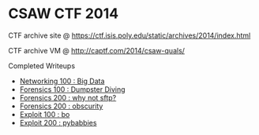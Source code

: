 # CSAW CTF 2014

CTF archive site @ https://ctf.isis.poly.edu/static/archives/2014/index.html

CTF archive VM @ http://captf.com/2014/csaw-quals/

Completed Writeups
- [Networking 100 : Big Data](networking_100_bigdata/)
- [Forensics 100 : Dumpster Diving](forensics_100_dumpsterdiving/)
- [Forensics 200 : why not sftp?](forensics_200_whynotsftp/)
- [Forensics 200 : obscurity](forensics_200_obscurity/)
- [Exploit 100 : bo](exploit_100_bo/)
- [Exploit 200 : pybabbies](exploit_200_pybabbies/)